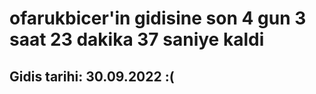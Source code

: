 # ofarukbicer'in gidisine son 4 gun 3 saat 23 dakika 37 saniye kaldi

## Gidis tarihi: 30.09.2022 :(